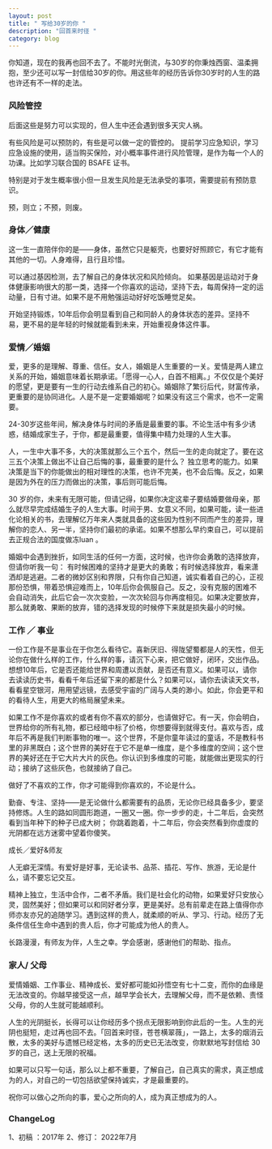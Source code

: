 ```yaml
---
layout: post
title: " 写给30岁的你 "
description: "回首来时径 "
category: blog
---
```


你知道，现在的我再也回不去了。不能时光倒流，与30岁的你秉烛西窗、温柔拥抱，至少还可以写一封信给30岁的你。用这些年的经历告诉你30岁时的人生的路也许还有不一样的走法。

### 风险管控

后面这些是努力可以实现的，但人生中还会遇到很多天灾人祸。

有些风险是可以预防的，有些是可以做一定的管控的。
提前学习应急知识，学习应急设施的使用，适当购买保险，对小概率事件进行风险管理，是作为每一个人的功课。比如学习联合国的 BSAFE 证书。

特别是对于发生概率很小但一旦发生风险是无法承受的事项，需要提前有预防意识。

预，则立；不预，则废。


### 身体／健康

这一生一直陪伴你的是——身体，虽然它只是躯壳，也要好好照顾它，有它才能有其他的一切。人身难得，且行且珍惜。

可以通过基因检测，去了解自己的身体状况和风险倾向。
如果基因是运动对于身体健康影响很大的那一类，选择一个你喜欢的运动，坚持下去，每周保持一定的运动量，日有寸进。如果不是不用勉强运动好好吃饭睡觉足矣。

开始坚持锻炼，10年后你会明显看到自己和同龄人的身体状态的差异。坚持不易，更不易的是年轻的时候就能看到未来，开始重视身体这件事。

### 爱情／婚姻

爱，更多的是理解、尊重、信任。女人，婚姻是人生重要的一关。爱情是两人建立关系的开始，婚姻意味着长期承诺。「愿得一心人，白首不相离。」不仅仅是个美好的愿望，更是要有一生的行动去维系自己的初心。婚姻除了繁衍后代，财富传承，更重要的是协同进化。人是不是一定要婚姻呢？如果没有这三个需求，也不一定需要。

24-30岁这些年间，解决身体与时间的矛盾是最重要的事。不论生活中有多少诱惑，结婚成家生子，于你，都是最重要，值得集中精力处理的人生大事。

人，一生中大事不多，大的决策就那么三个五个，然后一生的走向就定了。要在这三五个决策上做出不让自己后悔的事，最重要的是什么？ 独立思考的能力。如果决策是当下的你能做出的相对理性的决策，也许不完美，也不会后悔。反之，如果是因为外在的压力而做出的决策，事后则可能后悔。

30 岁的你，未来有无限可能，但请记得，如果你决定这辈子要结婚要做母亲，那么就尽早完成结婚生子的人生大事。时间于男、女意义不同，如果可能，读一些进化论相关的书，去理解亿万年来人类就具备的这些因为性别不同而产生的差异，理解你的恋人、另一半，坚持你们最初的承诺。如果不想那么早约束自己，可以提前去正规合法的国度做冻luan 。

婚姻中会遇到挫折，如同生活的任何一方面，这时候，也许你会勇敢的选择放弃，但请你听我一句： 有时候困难的坚持才是更大的勇敢；有时候选择放弃，看来潇洒却是逃避。二者的微妙区别和界限，只有你自己知道，诚实看着自己的心，正视那份恐惧，带着恐惧迎难而上，10年后你会佩服自己。反之，没有克服的困难不会自动消失，此后它会一次次变脸，一次次轮回与你再度相见。如果决定要放弃，那么就勇敢、果断的放弃，错的选择发现的时候停下来就是损失最小的时候。

### 工作 ／ 事业

一份工作是不是事业在于你怎么看待它。喜新厌旧、得陇望蜀都是人的天性，但无论你在做什么样的工作，什么样的事，请沉下心来，把它做好，闭环，交出作品。想想10年后，它是否还能给世界和周遭以贡献，是否还有意义。如果可以，请你去读读历史书，看看千年后还留下来的都是什么？如果可以，请你去读读天文书，看看星空银河，用用望远镜，去感受宇宙的广阔与人类的渺小。如此，你会更平和的看待人生，用更大的格局展望未来。

如果工作不是你喜欢的或者有你不喜欢的部分，也请做好它。有一天，你会明白，世界给你的所有礼物，都已经暗中标了价格，你想要得到就得支付。喜欢与否，成年后不再是我们判断事物的唯一。这个世界，不是你童年读过的童话，不是教科书里的非黑既白；这个世界的美好在于它不是单一维度，是个多维度的空间；这个世界的美好还在于它大片大片的灰色。你认识到多维度的可能，就能做出更现实的行动；接纳了这些灰色，也就接纳了自己。

做好了不喜欢的工作，你才可能得到你喜欢的，不论是什么。

勤奋、专注、坚持——是无论做什么都需要有的品质，无论你已经具备多少，要坚持修炼。人生的路如同圆形跑道，一圈又一圈。你一步步的走，十二年后，会突然看到当年种下的种子已成大树； 你跳着跑着，十二年后，你会突然看到你虚度的光阴都在远方迷雾中望着你傻笑。

成长／爱好&师友

人无癖无深情。有爱好是好事，无论读书、品茶、插花、写作、旅游，无论是什么，请不要忘记交互。

精神上独立，生活中合作，二者不矛盾。我们是社会化的动物，如果爱好只安放心灵，固然美好；但如果可以和同好者分享，更是美好。总有前辈走在路上值得你亦师亦友亦兄的追随学习。遇到这样的贵人，就柔顺的听从、学习、行动。经历了无条件信任生命中遇到的贵人后，你才可能成为他人的贵人。

长路漫漫，有师友为伴，人生之幸。学会感谢，感谢他们的帮助、指点。

### 家人/ 父母

爱情婚姻、工作事业、精神成长、爱好都可能如孙悟空有七十二变，而你的血缘是无法改变的。你越早接受这一点，越早学会长大，去理解父母，而不是依赖、责怪父母，你的人生就可能越顺利。


人生的光阴挺长，长得可以让你经历多个拐点无限影响到你此后的一生。人生的光阴也挺短，走过再也回不去。「回首来时径，苍苍横翠薇」，一路上，太多的烟消云散，太多的美好与遗憾已经定格，太多的历史已无法改变，你默默地写封信给 30岁的自己，送上无限的祝福。 

如果可以只写一句话，那么以上都不重要，了解自己，自己真实的需求，真正想成为的人，对自己的一切包括欲望保持诚实，才是最重要的。

祝你可以做心之所向的事，爱心之所向的人，成为真正想成为的人。

### ChangeLog
1、初稿 ：2017年
2、修订： 2022年7月

